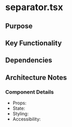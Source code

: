 # separator.tsx

## Purpose

## Key Functionality

## Dependencies

## Architecture Notes

### Component Details
- Props: 
- State: 
- Styling: 
- Accessibility: 
